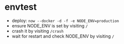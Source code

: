 # envtest

* deploy: `now --docker -d -f -e NODE_ENV=production`
* ensure NODE_ENV is set by visiting `/`
* crash it by visiting `/crash`
* wait for restart and check NODE_ENV by visiting `/`
